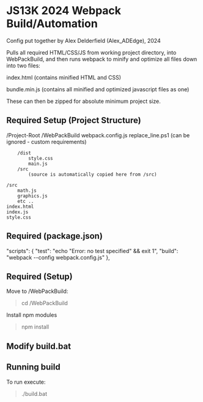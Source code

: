 # JS13K 2024 Webpack Build/Automation

Config put together by Alex Delderfield (Alex_ADEdge), 2024

Pulls all required HTML/CSS/JS from working project directory, into WebPackBuild, and then runs webpack to minify and optimize all files down into two files:

index.html (contains minified HTML and CSS)

bundle.min.js (contains all minified and optimized javascript files as one)

These can then be zipped for absolute minimum project size.

## Required Setup (Project Structure)


/Project-Root
    /WebPackBuild
        webpack.config.js
        replace_line.ps1 (can be ignored - custom requirements)

        /dist
            style.css
            main.js
        /src
            (source is automatically copied here from /src)

    /src
        math.js
        graphics.js
        etc ..
    index.html
    index.js
    style.css



## Required (package.json)

"scripts": {
"test": "echo \"Error: no test specified\" && exit 1",
"build": "webpack --config webpack.config.js"
},


## Required (Setup)

Move to /WebPackBuild:

> cd /WebPackBuild

Install npm modules

> npm install


## Modify build.bat



## Running build

To run execute:

> ./build.bat
